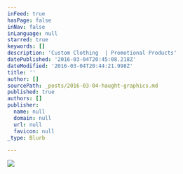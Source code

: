 ```yaml
---
inFeed: true
hasPage: false
inNav: false
inLanguage: null
starred: true
keywords: []
description: 'Custom Clothing  | Promotional Products'
datePublished: '2016-03-04T20:45:08.218Z'
dateModified: '2016-03-04T20:44:21.998Z'
title: ''
author: []
sourcePath: _posts/2016-03-04-haught-graphics.md
published: true
authors: []
publisher:
  name: null
  domain: null
  url: null
  favicon: null
_type: Blurb

---
```

![](https://the-grid-user-content.s3-us-west-2.amazonaws.com/c103f01d-e06b-474e-bc47-24c4691c9c67.jpg)